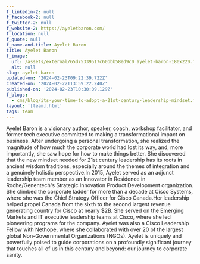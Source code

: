 ```yaml
---
f_linkedin-2: null
f_facebook-2: null
f_twitter-2: null
f_website-2: https://ayeletbaron.com/
f_location: null
f_quote: null
f_name-and-title: Ayelet Baron
title: Ayelet Baron
f_image:
  url: /assets/external/65d75339517c60bbb58ed9c0_ayelet-baron-180x220.jpeg
  alt: null
slug: ayelet-baron
updated-on: '2024-02-23T09:22:39.722Z'
created-on: '2024-02-22T13:59:22.240Z'
published-on: '2024-02-23T10:30:09.129Z'
f_blogs:
  - cms/blog/its-your-time-to-adopt-a-21st-century-leadership-mindset.md
layout: '[team].html'
tags: team
---
```


Ayelet Baron is a visionary author, speaker, coach, workshop facilitator, and former tech executive committed to making a transformational impact on business. After undergoing a personal transformation, she realized the magnitude of how much the corporate world had lost its way, and, more importantly, she saw hope for how to make things better. She discovered that the new mindset needed for 21st century leadership has its roots in ancient wisdom traditions, especially around the themes of integration and a genuinely holistic perspective.In 2015, Ayelet served as an adjunct leadership team member as an Innovator in Residence in Roche/Genentech's Strategic Innovation Product Development organization. She climbed the corporate ladder for more than a decade at Cisco Systems, where she was the Chief Strategy Officer for Cisco Canada.Her leadership helped propel Canada from the sixth to the second largest revenue generating country for Cisco at nearly $2B. She served on the Emerging Markets and IT executive leadership teams at Cisco, where she led pioneering programs for the company. Ayelet was also a Cisco Leadership Fellow with Nethope, where she collaborated with over 20 of the largest global Non-Governmental Organizations (NGOs). Ayelet is uniquely and powerfully poised to guide corporations on a profoundly significant journey that touches all of us in this century and beyond: our journey to corporate sanity.
